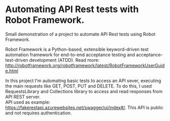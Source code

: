 # Automating API Rest tests with Robot Framework.

Small demonstration of a  project to automate API Rest tests using Robot Framework.

Robot Framework is a Python-based, extensible keyword-driven test automation framework for end-to-end acceptance testing and acceptance-test-driven development (ATDD). Read more: http://robotframework.org/robotframework/latest/RobotFrameworkUserGuide.html

In this project I'm automating basic tests to access an API sever, executing the main requests like GET, POST, PUT and DELETE.
To do this, I used RequestsLibrary and Collections library to access and read responses from API REST server.</br>
API used as example: https://fakerestapi.azurewebsites.net/swagger/ui/index#/. This API is public and not requires authentication.
